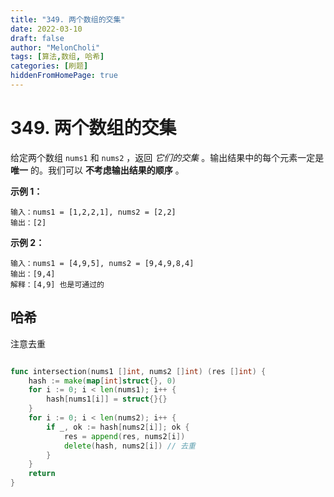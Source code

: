 ```yaml
---
title: "349. 两个数组的交集"
date: 2022-03-10
draft: false
author: "MelonCholi"
tags: [算法,数组, 哈希]
categories: [刷题]
hiddenFromHomePage: true
---
```


# 349. 两个数组的交集

给定两个数组 `nums1` 和 `nums2` ，返回 *它们的交集* 。输出结果中的每个元素一定是 **唯一** 的。我们可以 **不考虑输出结果的顺序** 。

 **示例 1：**

```
输入：nums1 = [1,2,2,1], nums2 = [2,2]
输出：[2]
```

**示例 2：**

```x
输入：nums1 = [4,9,5], nums2 = [9,4,9,8,4]
输出：[9,4]
解释：[4,9] 也是可通过的
```

## 哈希

注意去重

```go

func intersection(nums1 []int, nums2 []int) (res []int) {
	hash := make(map[int]struct{}, 0)
	for i := 0; i < len(nums1); i++ {
		hash[nums1[i]] = struct{}{}
	}
	for i := 0; i < len(nums2); i++ {
		if _, ok := hash[nums2[i]]; ok {
			res = append(res, nums2[i])
			delete(hash, nums2[i]) // 去重
		}
	}
	return
}
```

